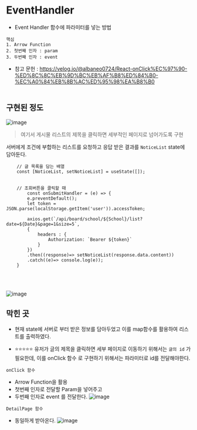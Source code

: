 # EventHandler

* Event Handler 함수에 파라미터를 넣는 방법 </br>
```
핵심 
1. Arrow Function 
2. 첫번째 인자 : param
3. 두번째 인자 : event
```

* 참고 문헌 : https://velog.io/@albaneo0724/React-onClick%EC%97%90-%ED%8C%8C%EB%9D%BC%EB%AF%B8%ED%84%B0-%EC%A0%84%EB%8B%AC%ED%95%98%EA%B8%B0
</br></br>


## 구현된 정도
![image](https://user-images.githubusercontent.com/63600953/134336482-c8be562b-87d9-409f-ba67-cd583b9d59d3.png)



> 여기서 게시물 리스트의 제목을 클릭하면 세부적인 페이지로 넘어가도록 구현

서버에게 조건에 부합하는 리스트를 요청하고 응답 받은 결과를 `NoticeList` state에 담아둔다. 

```
    // 글 목록을 담는 배열
    const [NoticeList, setNoticeList] = useState([]);


    // 조회버튼을 클릭할 때
        const onSubmitHandler = (e) => {
        e.preventDefault(); 
        let token = JSON.parse(localStorage.getItem('user')).accessToken;
             
        axios.get(`/api/board/school/${School}/list?date=${Date}&page=1&size=5`,
        {
            headers : {
                Authorization: `Bearer ${token}`
            }
        })
        .then((response)=> setNoticeList(response.data.content))
        .catch((e)=> console.log(e));
    }

```
</br></br>

![image](https://user-images.githubusercontent.com/63600953/134337205-6d1c6311-1be6-4a23-8659-299657d87909.png)


## 막힌 곳 
* 현재 state에 서버로 부터 받은 정보를 담아두었고 이를 map함수를 활용하여 리스트를 출력하였다. 

* ⭐⭐⭐⭐⭐ 유저가 글의 제목을 클릭하면 세부 페이지로 이동하기 위해서는 `글의 id` 가 필요한데, 이를 onClick 함수 로 구현하기 위해서는 파라미터로 id를 전달해야한다. 



`onClick 함수`
* Arrow Function을 활용
* 첫번째 인자로 전달할 Param을 넣어주고
* 두번째 인자로 event 를 전달한다. 
![image](https://user-images.githubusercontent.com/63600953/134338168-1c5c86cc-0cd4-4359-ae65-84a9356f62b6.png)


`DetailPage 함수`
* 동일하게 받아온다. 
![image](https://user-images.githubusercontent.com/63600953/134338078-0c02d703-4c20-4780-a855-20c47432a4bc.png)
